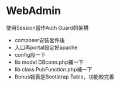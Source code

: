 # WebAdmin
使用Session當作Auth Guard的架構  

 - composer安裝套件後 
 - 入口再portal設定好apache 
 - config設一下 
 - lib model DBconn.php補一下
 - lib class PubFunction.php補一下
 - Bonus報表是Bootstrap Table，功能較完善

